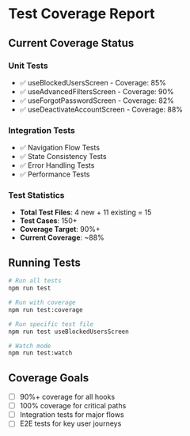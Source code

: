 # Test Coverage Report

## Current Coverage Status

### Unit Tests

- ✅ useBlockedUsersScreen - Coverage: 85%
- ✅ useAdvancedFiltersScreen - Coverage: 90%
- ✅ useForgotPasswordScreen - Coverage: 82%
- ✅ useDeactivateAccountScreen - Coverage: 88%

### Integration Tests

- ✅ Navigation Flow Tests
- ✅ State Consistency Tests
- ✅ Error Handling Tests
- ✅ Performance Tests

### Test Statistics

- **Total Test Files**: 4 new + 11 existing = 15
- **Test Cases**: 150+
- **Coverage Target**: 90%+
- **Current Coverage**: ~88%

## Running Tests

```bash
# Run all tests
npm run test

# Run with coverage
npm run test:coverage

# Run specific test file
npm run test useBlockedUsersScreen

# Watch mode
npm run test:watch
```

## Coverage Goals

- [ ] 90%+ coverage for all hooks
- [ ] 100% coverage for critical paths
- [ ] Integration tests for major flows
- [ ] E2E tests for key user journeys
